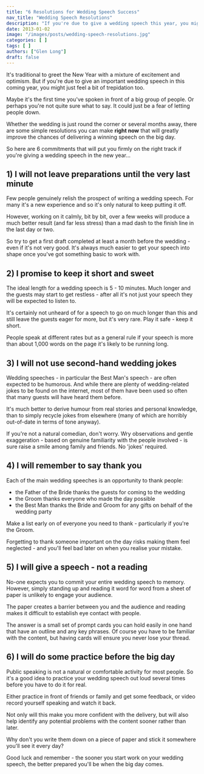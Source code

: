 ```yaml
---
title: "6 Resolutions for Wedding Speech Success"
nav_title: "Wedding Speech Resolutions"
description: "If you're due to give a wedding speech this year, you might be feeling nervous. But these simple resolutions will help to keep you right on track."
date: 2013-01-02
image: "/images/posts/wedding-speech-resolutions.jpg"
categories: [ ]
tags: [ ]
authors: ["Glen Long"]
draft: false
---
```

It's traditional to greet the New Year with a mixture of excitement and optimism. But if you're due to give an important wedding speech in this coming year, you might just feel a bit of trepidation too.

Maybe it's the first time you've spoken in front of a big group of people. Or perhaps you're not quite sure what to say. It could just be a fear of letting people down.

Whether the wedding is just round the corner or several months away, there are some simple resolutions you can make **right now** that will greatly improve the chances of delivering a winning speech on the big day.

So here are 6 commitments that will put you firmly on the right track if you're giving a wedding speech in the new year...

## 1) I will not leave preparations until the very last minute

Few people genuinely relish the prospect of writing a wedding speech. For many it's a new experience and so it's only natural to keep putting it off.

However, working on it calmly, bit by bit, over a few weeks will produce a much better result (and far less stress) than a mad dash to the finish line in the last day or two.

So try to get a first draft completed at least a month before the wedding - even if it's not very good. It's always much easier to get your speech into shape once you've got something basic to work with.

## 2) I promise to keep it short and sweet

The ideal length for a wedding speech is 5 - 10 minutes. Much longer and the guests may start to get restless - after all it's not just your speech they will be expected to listen to.

It's certainly not unheard of for a speech to go on much longer than this and still leave the guests eager for more, but it's very rare. Play it safe - keep it short.

People speak at different rates but as a general rule if your speech is more than about 1,000 words on the page it's likely to be running long.

## 3) I will not use second-hand wedding jokes

Wedding speeches - in particular the Best Man's speech - are often expected to be humorous. And while there are plenty of wedding-related jokes to be found on the internet, most of them have been used so often that many guests will have heard them before.

It's much better to derive humour from real stories and personal knowledge, than to simply recycle jokes from elsewhere (many of which are horribly out-of-date in terms of tone anyway).

If you're not a natural comedian, don't worry. Wry observations and gentle exaggeration - based on genuine familiarity with the people involved - is sure raise a smile among family and friends. No 'jokes' required.

## 4) I will remember to say thank you

Each of the main wedding speeches is an opportunity to thank people:

- the Father of the Bride thanks the guests for coming to the wedding
- the Groom thanks everyone who made the day possible
- the Best Man thanks the Bride and Groom for any gifts on behalf of the wedding party

Make a list early on of everyone you need to thank - particularly if you're the Groom.

Forgetting to thank someone important on the day risks making them feel neglected - and you'll feel bad later on when you realise your mistake.

## 5) I will give a speech - not a reading

No-one expects you to commit your entire wedding speech to memory. However, simply standing up and reading it word for word from a sheet of paper is unlikely to engage your audience.

The paper creates a barrier between you and the audience and reading makes it difficult to establish eye contact with people.

The answer is a small set of prompt cards you can hold easily in one hand that have an outline and any key phrases. Of course you have to be familiar with the content, but having cards will ensure you never lose your thread.

## 6) I will do some practice before the big day

Public speaking is not a natural or comfortable activity for most people. So it's a good idea to practice your wedding speech out loud several times before you have to do it for real.

Either practice in front of friends or family and get some feedback, or video record yourself speaking and watch it back.

Not only will this make you more confident with the delivery, but will also help identify any potential problems with the content sooner rather than later.

Why don't you write them down on a piece of paper and stick it somewhere you'll see it every day?

Good luck and remember - the sooner you start work on your wedding speech, the better prepared you'll be when the big day comes.